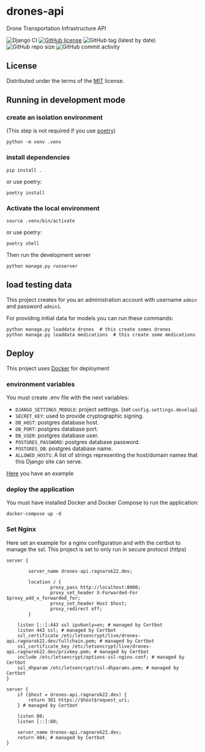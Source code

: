 # drones-api

Drone Transportation Infrastructure API

![Django CI](https://github.com/ragnarok22/drones_api/actions/workflows/django-test.yml/badge.svg)
[![GitHub license](https://img.shields.io/github/license/ragnarok22/drones_api)](https://github.com/ragnarok22/drones_api/blob/main/LICENSE)
![GitHub tag (latest by date)](https://img.shields.io/github/v/tag/ragnarok22/drones_api)
![GitHub repo size](https://img.shields.io/github/repo-size/ragnarok22/drones_api)
![GitHub commit activity](https://img.shields.io/github/commit-activity/w/ragnarok22/drones_api)

## License

Distributed under the terms of the [MIT](LICENSE) license.

## Running in development mode

### create an isolation environment

(This step is not required if you use [poetry](https://python-poetry.org))

    python -m venv .venv

### install dependencies

    pip install .

or use poetry:

    poetry install

### Activate the local environment

    source .venv/bin/activate

or use poetry:

    poetry shell

Then run the development server

    python manage.py runserver

## load testing data
This project creates for you an administration account with username `admin` and password `admin1`.

For providing initial data for models you can run these commands:

    python manage.py loaddata drones  # this create somes drones
    python manage.py loaddata medications  # this create some medications

## Deploy

This project uses [Docker](https://www.docker.com) for deployment

### environment variables

You must create .env file with the next variables:

- `DJANGO_SETTINGS_MODULE`: project settings. (set `config.settings.develop`).
- `SECRET_KEY`: used to provide cryptographic signing.
- `DB_HOST`: postgres database host.
- `DB_PORT`: postgres database port.
- `DB_USER`: postgres database user.
- `POSTGRES_PASSWORD`: postgres database password.
- `POSTGRES_DB`: postgres database name.
- `ALLOWED_HOSTS`: A list of strings representing the host/domain names that this Django site can serve.

[Here](.env-example) you have an example

### deploy the application

You must have installed Docker and Docker Compose to run the application:

    docker-compose up -d

### Set Nginx

Here set an example for a nginx configuration and with the certbot to manage the ssl.
This project is set to only run in secure protocol (https)

    server {
    
            server_name drones-api.ragnarok22.dev;
    
            location / {
                    proxy_pass http://localhost:8000;
                    proxy_set_header X-Forwarded-For $proxy_add_x_forwarded_for;
                    proxy_set_header Host $host;
                    proxy_redirect off;
            }
    
        listen [::]:443 ssl ipv6only=on; # managed by Certbot
        listen 443 ssl; # managed by Certbot
        ssl_certificate /etc/letsencrypt/live/drones-api.ragnarok22.dev/fullchain.pem; # managed by Certbot
        ssl_certificate_key /etc/letsencrypt/live/drones-api.ragnarok22.dev/privkey.pem; # managed by Certbot
        include /etc/letsencrypt/options-ssl-nginx.conf; # managed by Certbot
        ssl_dhparam /etc/letsencrypt/ssl-dhparams.pem; # managed by Certbot
    }
    
    server {
        if ($host = drones-api.ragnarok22.dev) {
            return 301 https://$host$request_uri;
        } # managed by Certbot
    
        listen 80;
        listen [::]:80;

        server_name drones-api.ragnarok22.dev;
        return 404; # managed by Certbot
    }